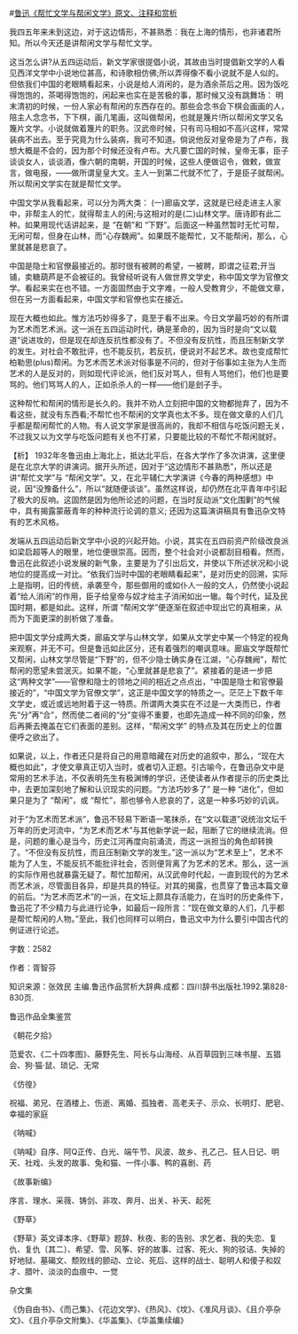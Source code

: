 #[鲁迅《帮忙文学与帮闲文学》原文、注释和赏析](https://www.vrrw.net/wx/9821.html)

我四五年来未到这边，对于这边情形，不甚熟悉：我在上海的情形，也非诸君所知。所以今天还是讲帮闲文学与帮忙文学。

这当怎么讲?从五四运动后，新文学家很提倡小说，其故由当时提倡新文学的人看见西洋文学中小说地位甚高，和诗歌相仿佛;所以弄得像不看小说就不是人似的。但依我们中国的老眼睛看起来，小说是给人消闲的，是为酒余茶后之用。因为饭吃得饱饱的，茶喝得饱饱的，闲起来也实在是苦极的事，那时候又没有跳舞场： 明末清初的时候，一份人家必有帮闲的东西存在的。那些会念书会下棋会画画的人，陪主人念念书，下下棋，画几笔画，这叫做帮闲，也就是篾片!所以帮闲文学又名篾片文学。小说就做着篾片的职务。汉武帝时候，只有司马相如不高兴这样，常常装病不出去。至于究竟为什么装病，我可不知道。倘说他反对皇帝是为了卢布，我想大概是不会的，因为那个时候还没有卢布。大凡要亡国的时候，皇帝无事，臣子谈谈女人，谈谈酒，像六朝的南朝，开国的时候，这些人便做诏令，做敕，做宣言，做电报，——做所谓皇皇大文。主人一到第二代就不忙了，于是臣子就帮闲。所以帮闲文学实在就是帮忙文学。

中国文学从我看起来，可以分为两大类： (一)廊庙文学，这就是已经走进主人家中，非帮主人的忙，就得帮主人的闲;与这相对的是(二)山林文学。唐诗即有此二种。如果用现代话讲起来，是 “在朝”和 “下野”。后面这一种虽然暂时无忙可帮，无闲可帮，但身在山林，而“心存魏阙”。如果既不能帮忙，又不能帮闲，那么，心里就甚是悲哀了。

中国是隐士和官僚最接近的。那时很有被聘的希望，一被聘，即谓之征君;开当铺，卖糖葫芦是不会被征的。我曾经听说有人做世界文学史，称中国文学为官僚文学。看起来实在也不错。一方面固然由于文字难，一般人受教育少，不能做文章，但在另一方面看起来，中国文学和官僚也实在接近。

现在大概也如此。惟方法巧妙得多了，竟至于看不出来。今日文学最巧妙的有所谓为艺术而艺术派。这一派在五四运动时代，确是革命的，因为当时是向“文以载道”说进攻的，但是现在却连反抗性都没有了。不但没有反抗性，而且压制新文学的发生。对社会不敢批评，也不能反抗，若反抗，便说对不起艺术。故也变成帮忙柏勒思(plus)帮闲。为艺术而艺术派对俗事是不问的，但对于俗事如主张为人生而艺术的人是反对的，则如现代评论派，他们反对骂人，但有人骂他们，他们也是要骂的。他们骂骂人的人，正如杀杀人的一样——他们是刽子手。

这种帮忙和帮闲的情形是长久的。我并不劝人立刻把中国的文物都抛弃了，因为不看这些，就没有东西看;不帮忙也不帮闲的文学真也太不多。现在做文章的人们几乎都是帮闲帮忙的人物。有人说文学家是很高尚的，我却不相信与吃饭问题无关，不过我又以为文学与吃饭问题有关也不打紧，只要能比较的不帮忙不帮闲就好。



【析】 1932年冬鲁迅由上海北上，抵达北平后，在各大学作了多次讲演，这里便是在北京大学的讲演词。据开头所述，因对于“这边情形不甚熟悉”，所以还是讲“帮忙文学”与 “帮闲文学”。又，在北平辅仁大学演讲《今春的两种感想》中说，因“没豫备什么”，所以“就随便谈谈”。虽然这样说，却仍然在北平青年中引起了极大的反响。这固然是因为他所论述的问题，在当时反动派“文化围剿”的气候中，具有揭露蒙蔽青年的种种流行论调的意义; 还因为这篇演讲稿具有鲁迅杂文特有的艺术风格。

发端从五四运动后新文学中小说的兴起开始。小说，其实在五四前资产阶级改良派如梁启超等人的眼里，地位便很崇高。因而，整个社会对小说都刮目相看。然而，鲁迅在此叙述小说发展的新气象，主要是为了引出后文，并使以下所述状况和小说地位的提高成一对比。“依我们当时中国的老眼睛看起来”，是对历史的回溯，实际上是指明，旧的传统，承袭至今，那些御用的或如仆人一般的文人，仍然使小说起着“给人消闲”的作用，臣子给皇帝与奴才给主子消闲如出一辙。每个时代，延及民国时期，都是如此。这样，所谓 “帮闲文学”便逐渐在叙述中现出它的真相来，从而为下面更深的剖析做了准备。

把中国文学分成两大类，廊庙文学与山林文学，如果从文学史中某一个特定的视角来观察，并无不可。但是鲁迅如此区分，还有着强烈的嘲讽意味。廊庙文学既帮忙又帮闲，山林文学尽管是“下野”的，但不少隐士确实身在江湖，“心存魏阙”，帮忙帮闲的愿望未尝泯灭。如果不能，“心里就甚是悲哀了”。紧接着的是进一步把这“两种文学”——官僚和隐士的领地之间的相近之点点出，“中国是隐士和官僚最接近的”，“中国文学为官僚文学”，这正是中国文学的特质之一。茫茫上下数千年文学史，或近或远地附着于这一特质。所谓两大类实在不过是一大类而已，作者先“分”再“合”，然而使二者间的“分”变得不重要，也即先造成一种不同的印象，然后再撕去掩盖在它们表面的差别。这样，“帮闲文学” 的特点及其在历史上的位置便呼之欲出了。

如果说，以上，作者还只是将自己的用意暗藏在对历史的追叙中，那么，“现在大概也如此”，才使文章真正切入当时，或者切入正题。引古喻今，在鲁迅杂文中是常用的艺术手法，不仅表明先生有极渊博的学识，还使读者从作者提示的历史类比中，去更加深刻地了解和认识现实的问题。“方法巧妙多了” 是一种 “进化”，但如果只是为了 “帮闲”，或 “帮忙”，那也够令人悲哀的了，这是一种多巧妙的讥讽。

对于“为艺术而艺术派”，鲁迅不轻易下断语一笔抹杀，在“文以载道”说统治文坛千万年的历史河流中，“为艺术而艺术”与其他新学说一起，阻断了它的继续流淌。但是，问题的重心是当今，历史江河再度向前涌流，而这一派担当的角色却转换了。“不但没有反抗性，而且压制新文学的发生。”这一派以为“艺术至上”，艺术不能为了人生，不能反抗不能批评社会，否则便背离了为艺术的艺术。那么，这一派的实际作用也就暴露无疑了。帮忙加帮闲，从汉武帝时代起，一直到现代的为艺术而艺术派，尽管面目各异，却是共具的特征。对其的揭露，也贯穿了鲁迅本篇文章的前后。“为艺术而艺术”的一派，在文坛上颇具存活能力，在当时的历史条件下，鲁迅花了不少精力与此进行论争，如最后一段所言：“现在做文章的人们，几乎都是帮忙帮闲的人物。”至此，我们也同样可以明白，鲁迅文中为什么要引中国古代的例证进行论述。

字数：2582

作者：胥智芬

知识来源：张效民 主编.鲁迅作品赏析大辞典.成都：四川辞书出版社.1992.第828-830页.

鲁迅作品全集鉴赏

《朝花夕拾》

范爱农、《二十四孝图》、藤野先生、阿长与山海经、从百草园到三味书屋、五猖会、狗·猫·鼠、琐记、无常

《仿徨》

祝福、弟兄、在酒楼上、伤逝、离婚、孤独者、高老夫子、示众、长明灯、肥皂、幸福的家庭

《呐喊》

《呐喊》自序、阿Q正传、白光、端午节、风波、故乡、孔乙己、狂人日记、明天、社戏、头发的故事、兔和猫、一件小事、鸭的喜剧、药

《故事新编》

序言、理水、采薇、铸剑、非攻、奔月、出关、补天、起死

《野草》

《野草》英文译本序、《野草》题辞、秋夜、影的告别、求乞者、我的失恋、复仇、复仇〔其二〕、希望、雪、风筝、好的故事、过客、死火、狗的驳诘、失掉的好地狱、墓碣文、颓败线的颤动、立论、死后、这样的战士、聪明人和傻子和奴才、腊叶、淡淡的血痕中、一觉

杂文集

《伪自由书》、《而己集》、《花边文学》、《热风》、《坟》、《准风月谈》、《且介亭杂文》、《且介亭杂文附集》、《华盖集》、《华盖集续编》

